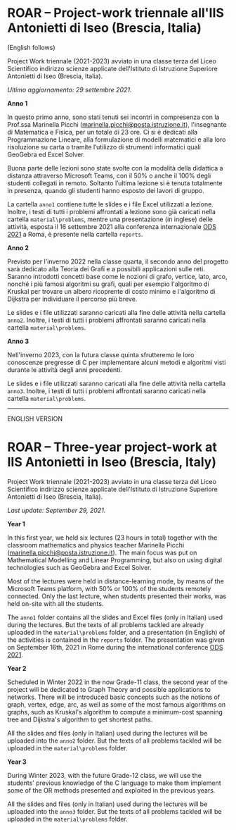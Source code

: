 # ROAR – Project-work triennale all'IIS Antonietti di Iseo (Brescia, Italia)

(English follows)

Project Work triennale (2021-2023) avviato in una classe terza del Liceo Scientifico indirizzo scienze applicate dell'Istituto di Istruzione Superiore Antonietti di Iseo (Brescia, Italia).

*Ultimo aggiornamento: 29 settembre 2021.*

**Anno 1**

In questo primo anno, sono stati tenuti sei incontri in compresenza con la Prof.ssa Marinella Picchi ([marinella.picchi@posta.istruzione.it]()), l'insegnante di Matematica e Fisica, per un totale di 23 ore. Ci si è dedicati alla Programmazione Lineare, alla formulazione di modelli matematici e alla loro risoluzione su carta o tramite l’utilizzo di strumenti informatici quali GeoGebra ed Excel Solver.

Buona parte delle lezioni sono state svolte con la modalità della didattica a distanza attraverso Microsoft Teams, con il 50% o anche il 100% degli studenti collegati in remoto. Soltanto l’ultima lezione si è tenuta totalmente in presenza, quando gli studenti hanno esposto dei lavori di gruppo.

La cartella `anno1` contiene tutte le slides e i file Excel utilizzati a lezione. Inoltre, i testi di tutti i problemi affrontati a lezione sono già caricati nella cartella `material\problems`, mentre una presentazione (in inglese) delle attività, esposta il 16 settembre 2021 alla conferenza internazionale [ODS 2021](http://www.airoconference.it/ods2021/) a Roma, è presente nella cartella `reports`.

**Anno 2**

Previsto per l'inverno 2022 nella classe quarta, il secondo anno del progetto sarà dedicato alla Teoria dei Grafi e a possibili applicazioni sulle reti. Saranno introdotti concetti base come le nozioni di grafo, vertice, lato, arco, nonché i più famosi algoritmi su grafi, quali per esempio l'algoritmo di Kruskal per trovare un albero ricoprente di costo minimo e l'algoritmo di Dijkstra per individuare il percorso più breve.

Le slides e i file utilizzati saranno caricati alla fine delle attività nella cartella `anno2`. Inoltre, i testi di tutti i problemi affrontati saranno caricati nella cartella `material\problems`.

**Anno 3**

Nell'inverno 2023, con la futura classe quinta sfrutteremo le loro conoscenze pregresse di C per implementare alcuni metodi e algoritmi visti durante le attività degli anni precedenti.

Le slides e i file utilizzati saranno caricati alla fine delle attività nella cartella `anno3`. Inoltre, i testi di tutti i problemi affrontati saranno caricati nella cartella `material\problems`.

--------------------------------------------------------------------------------------
ENGLISH VERSION
# ROAR – Three-year project-work at IIS Antonietti in Iseo (Brescia, Italy)

Project Work triennale (2021-2023) avviato in una classe terza del Liceo Scientifico indirizzo scienze applicate dell'Istituto di Istruzione Superiore Antonietti di Iseo (Brescia, Italia).

*Last update: September 29, 2021.*

**Year 1**

In this first year, we held six lectures (23 hours in total) together with the classroom mathematics and physics teacher Marinella Picchi ([marinella.picchi@posta.istruzione.it]()). The main focus was put on Mathematical Modelling and Linear Programming, but also on using digital technologies such as GeoGebra and Excel Solver.

Most of the lectures were held in distance-learning mode, by means of the Microsoft Teams platform, with 50% or 100% of the students remotely connected. Only the last lecture, when students presented their works, was held on-site with all the students.

The `anno1` folder contains all the slides and Excel files (only in Italian) used during the lectures. But the texts of all problems tackled are already uploaded in the `material\problems` folder, and a presentation (in English) of the activities is contained in the `reports` folder. The presentation was given on September 16th, 2021 in Rome during the international conference [ODS 2021](http://www.airoconference.it/ods2021/).

**Year 2**

Scheduled in Winter 2022 in the now Grade-11 class, the second year of the project will be dedicated to Graph Theory and possible applications to networks. There will be introduced basic concepts such as the notions of graph, vertex, edge, arc, as well as some of the most famous algorithms on graphs, such as Kruskal's algorithm to compute a minimum-cost spanning tree and Dijkstra's algorithm to get shortest paths.

All the slides and files (only in Italian) used during the lectures will be uploaded into the `anno2` folder. But the texts of all problems tackled will be uploaded in the `material\problems` folder.

**Year 3**

During Winter 2023, with the future Grade-12 class, we will use the students' previous knowledge of the C language to make them implement some of the OR methods presented and exploited in the previous years.

All the slides and files (only in Italian) used during the lectures will be uploaded into the `anno3` folder. But the texts of all problems tackled will be uploaded in the `material\problems` folder.